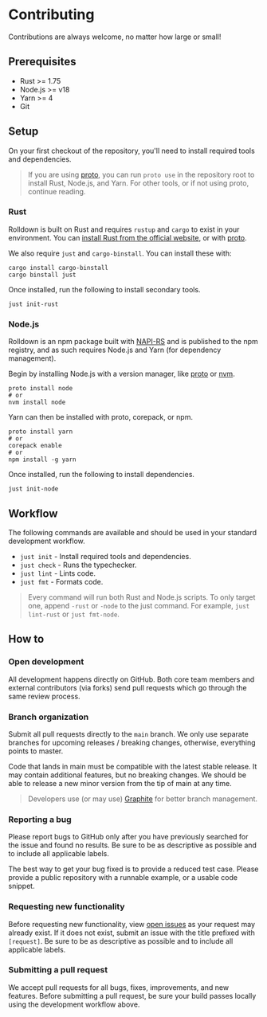 # Contributing

Contributions are always welcome, no matter how large or small!

## Prerequisites

- Rust >= 1.75
- Node.js >= v18
- Yarn >= 4
- Git

## Setup

On your first checkout of the repository, you'll need to install required tools and dependencies.

> If you are using [proto](https://moonrepo.dev/proto), you can run `proto use` in the repository root to install Rust, Node.js, and Yarn. For other tools, or if not using proto, continue reading.

### Rust

Rolldown is built on Rust and requires `rustup` and `cargo` to exist in your environment. You can
[install Rust from the official website](https://www.rust-lang.org/tools/install), or with [proto](#setup).

We also require `just` and `cargo-binstall`. You can install these with:

```shell
cargo install cargo-binstall
cargo binstall just
```

Once installed, run the following to install secondary tools.

```shell
just init-rust
```

### Node.js

Rolldown is an npm package built with [NAPI-RS](https://napi.rs/) and is published to the npm registry, and as such requires Node.js and Yarn (for dependency management).

Begin by installing Node.js with a version manager, like [proto](https://moonrepo.dev/proto) or [nvm](https://github.com/nvm-sh/nvm).

```shell
proto install node
# or
nvm install node
```

Yarn can then be installed with proto, corepack, or npm.

```shell
proto install yarn
# or
corepack enable
# or
npm install -g yarn
```

Once installed, run the following to install dependencies.

```shell
just init-node
```

## Workflow

The following commands are available and should be used in your standard development workflow.

- `just init` - Install required tools and dependencies.
- `just check` - Runs the typechecker.
- `just lint` - Lints code.
- `just fmt` - Formats code.

> Every command will run both Rust and Node.js scripts. To only target one, append `-rust` or `-node` to the just command. For example, `just lint-rust` or `just fmt-node`.

## How to

### Open development

All development happens directly on GitHub. Both core team members and external contributors (via forks)
send pull requests which go through the same review process.

### Branch organization

Submit all pull requests directly to the `main` branch. We only use separate branches for upcoming
releases / breaking changes, otherwise, everything points to master.

Code that lands in main must be compatible with the latest stable release. It may contain
additional features, but no breaking changes. We should be able to release a new minor version from
the tip of main at any time.

> Developers use (or may use) [Graphite](https://graphite.dev/) for better branch management.

### Reporting a bug

Please report bugs to GitHub
only after you have previously searched for the issue and found no results. Be sure to be as
descriptive as possible and to include all applicable labels.

The best way to get your bug fixed is to provide a reduced test case. Please provide a public
repository with a runnable example, or a usable code snippet.

### Requesting new functionality

Before requesting new functionality, view [open issues](https://github.com/rolldown/rolldown/issues) as
your request may already exist. If it does not exist, submit an issue with the title prefixed with `[request]`.
Be sure to be as descriptive as possible and to include all applicable labels.

### Submitting a pull request

We accept pull requests for all bugs, fixes, improvements, and new features. Before submitting a
pull request, be sure your build passes locally using the development workflow above.
